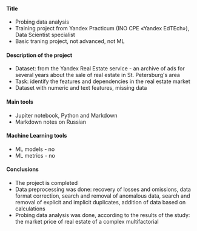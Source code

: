 #### Title
- Probing data analysis
- Training project from Yandex Practicum (INO СPE «Yandex EdTEch»), Data Scientist specialist
- Basic traning project, not advanced, not ML 
#### Description of the project
- Dataset: from the Yandex Real Estate service - an archive of ads for several years about the sale of real estate in St. Petersburg's area
- Task: identify the features and dependencies in the real estate market  
- Dataset with numeric and text features, missing data
#### Main tools 
- Jupiter notebook, Python and Markdown
- Markdown notes on Russian
####  Machine Learning tools  
- ML models  - no
- ML metrics  - no
#### Conclusions
- The project is completed
- Data preprocessing was done: recovery of losses and omissions, data format correction, search and removal of anomalous data, search and removal of explicit and implicit duplicates, addition of data based on calculations
- Probing data analysis was done, according to the results of the study: the market price of real estate of a complex multifactorial
